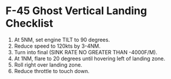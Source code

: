 # F-45 Ghost Vertical Landing Checklist

1. At 5NM, set engine TILT to 90 degrees.
2. Reduce speed to 120kts by 3-4NM.
3. Turn into final (SINK RATE NO GREATER THAN -4000F/M).
4. At 1NM, flare to 20 degrees until hovering left of landing zone.
5. Roll right over landing zone.
6. Reduce throttle to touch down.
